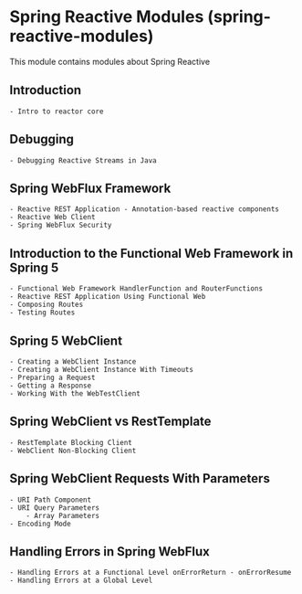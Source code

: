 # Spring Reactive Modules (spring-reactive-modules)

This module contains modules about Spring Reactive

## Introduction

    - Intro to reactor core

## Debugging

    - Debugging Reactive Streams in Java

## Spring WebFlux Framework

    - Reactive REST Application - Annotation-based reactive components
    - Reactive Web Client
    - Spring WebFlux Security

## Introduction to the Functional Web Framework in Spring 5

    - Functional Web Framework HandlerFunction and RouterFunctions
    - Reactive REST Application Using Functional Web 
    - Composing Routes
    - Testing Routes

## Spring 5 WebClient

    - Creating a WebClient Instance
    - Creating a WebClient Instance With Timeouts
    - Preparing a Request
    - Getting a Response
    - Working With the WebTestClient

## Spring WebClient vs RestTemplate

    - RestTemplate Blocking Client
    - WebClient Non-Blocking Client

## Spring WebClient Requests With Parameters

    - URI Path Component
    - URI Query Parameters
        - Array Parameters
    - Encoding Mode

## Handling Errors in Spring WebFlux

    - Handling Errors at a Functional Level onErrorReturn - onErrorResume
    - Handling Errors at a Global Level
